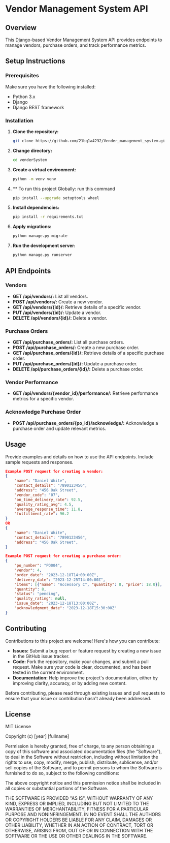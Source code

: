 # Vendor Management System API

## Overview

This Django-based Vendor Management System API provides endpoints to manage vendors, purchase orders, and track performance metrics.

## Setup Instructions

### Prerequisites

Make sure you have the following installed:

- Python 3.x
- Django
- Django REST framework

### Installation

1. **Clone the repository:**

    ```bash
    git clone https://github.com/21bq1a4232/Vender_management_system.git
    ```

2. **Change directory:**

    ```bash
    cd venderSystem
    ```

3. **Create a virtual environment:**

    ```bash
    python -m venv venv
    ```

4. ** To run this project Globally:
   run this command
    ```bash
    pip install --upgrade setuptools wheel
    ```

5. **Install dependencies:**

    ```bash
    pip install -r requirements.txt
    ```

6. **Apply migrations:**

    ```bash
    python manage.py migrate
    ```

7. **Run the development server:**

    ```bash
    python manage.py runserver
    ```

## API Endpoints

### Vendors

- **GET /api/vendors/:** List all vendors.
- **POST /api/vendors/:** Create a new vendor.
- **GET /api/vendors/{id}/:** Retrieve details of a specific vendor.
- **PUT /api/vendors/{id}/:** Update a vendor.
- **DELETE /api/vendors/{id}/:** Delete a vendor.

### Purchase Orders

- **GET /api/purchase_orders/:** List all purchase orders.
- **POST /api/purchase_orders/:** Create a new purchase order.
- **GET /api/purchase_orders/{id}/:** Retrieve details of a specific purchase order.
- **PUT /api/purchase_orders/{id}/:** Update a purchase order.
- **DELETE /api/purchase_orders/{id}/:** Delete a purchase order.

### Vendor Performance

- **GET /api/vendors/{vendor_id}/performance/:** Retrieve performance metrics for a specific vendor.

### Acknowledge Purchase Order

- **POST /api/purchase_orders/{po_id}/acknowledge/:** Acknowledge a purchase order and update relevant metrics.

## Usage

Provide examples and details on how to use the API endpoints. Include sample requests and responses.

```json
Example POST request for creating a vendor:
{
    "name": "Daniel White",
    "contact_details": "7890123456",
    "address": "456 Oak Street",
    "vendor_code": "07",
    "on_time_delivery_rate": 92.5,
    "quality_rating_avg": 4.5,
    "average_response_time": 11.8,
    "fulfillment_rate": 96.2
}
OR
{
    "name": "Daniel White",
    "contact_details": "7890123456",
    "address": "456 Oak Street",
}

Example POST request for creating a purchase order:
{
    "po_number": "PO004",
    "vendor": 4,
    "order_date": "2023-12-18T14:00:00Z",
    "delivery_date": "2023-12-25T14:00:00Z",
    "items": [{"name": "Accessory C", "quantity": 8, "price": 18.0}],
    "quantity": 8,
    "status": "pending",
    "quality_rating": null,
    "issue_date": "2023-12-18T13:00:00Z",
    "acknowledgment_date": "2023-12-18T15:30:00Z"
}
```
## Contributing

Contributions to this project are welcome! Here's how you can contribute:

- **Issues:** Submit a bug report or feature request by creating a new issue in the GitHub issue tracker.
- **Code:** Fork the repository, make your changes, and submit a pull request. Make sure your code is clear, documented, and has been tested in the current environment.
- **Documentation:** Help improve the project's documentation, either by improving clarity, accuracy, or by adding new content.

Before contributing, please read through existing issues and pull requests to ensure that your issue or contribution hasn't already been addressed.

## License

MIT License

Copyright (c) [year] [fullname]

Permission is hereby granted, free of charge, to any person obtaining a copy
of this software and associated documentation files (the "Software"), to deal
in the Software without restriction, including without limitation the rights
to use, copy, modify, merge, publish, distribute, sublicense, and/or sell
copies of the Software, and to permit persons to whom the Software is
furnished to do so, subject to the following conditions:

The above copyright notice and this permission notice shall be included in all
copies or substantial portions of the Software.

THE SOFTWARE IS PROVIDED "AS IS", WITHOUT WARRANTY OF ANY KIND, EXPRESS OR
IMPLIED, INCLUDING BUT NOT LIMITED TO THE WARRANTIES OF MERCHANTABILITY,
FITNESS FOR A PARTICULAR PURPOSE AND NONINFRINGEMENT. IN NO EVENT SHALL THE
AUTHORS OR COPYRIGHT HOLDERS BE LIABLE FOR ANY CLAIM, DAMAGES OR OTHER
LIABILITY, WHETHER IN AN ACTION OF CONTRACT, TORT OR OTHERWISE, ARISING FROM,
OUT OF OR IN CONNECTION WITH THE SOFTWARE OR THE USE OR OTHER DEALINGS IN THE
SOFTWARE.

